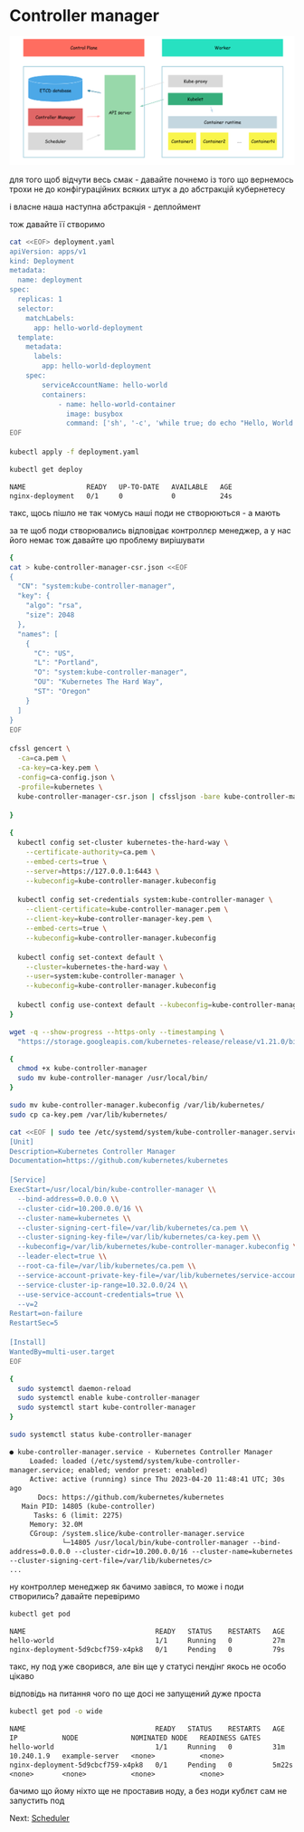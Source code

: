 # Controller manager

![image](./img/07_cluster_architecture_controller_manager.png "Kubelet")

для того щоб відчути весь смак - давайте почнемо із того що вернемось трохи не до конфігураційних всяких штук а до абстракцій кубернетесу

і власне наша наступна абстракція - деплоймент

тож давайте її створимо

```bash
cat <<EOF> deployment.yaml
apiVersion: apps/v1
kind: Deployment
metadata:
  name: deployment
spec:
  replicas: 1
  selector:
    matchLabels:
      app: hello-world-deployment
  template:
    metadata:
      labels:
        app: hello-world-deployment
    spec:
        serviceAccountName: hello-world
        containers:
            - name: hello-world-container
              image: busybox
              command: ['sh', '-c', 'while true; do echo "Hello, World from deployment!"; sleep 1; done']
EOF

kubectl apply -f deployment.yaml
```

```bash
kubectl get deploy
```

```
NAME               READY   UP-TO-DATE   AVAILABLE   AGE
nginx-deployment   0/1     0            0           24s
```

такс, щось пішло не так
чомусь наші поди не створюються - а мають

за те щоб поди створювались відповідає контроллєр менеджер, а у нас його немає
тож давайте цю проблему вирішувати


```bash
{
cat > kube-controller-manager-csr.json <<EOF
{
  "CN": "system:kube-controller-manager",
  "key": {
    "algo": "rsa",
    "size": 2048
  },
  "names": [
    {
      "C": "US",
      "L": "Portland",
      "O": "system:kube-controller-manager",
      "OU": "Kubernetes The Hard Way",
      "ST": "Oregon"
    }
  ]
}
EOF

cfssl gencert \
  -ca=ca.pem \
  -ca-key=ca-key.pem \
  -config=ca-config.json \
  -profile=kubernetes \
  kube-controller-manager-csr.json | cfssljson -bare kube-controller-manager

}
```

```bash
{
  kubectl config set-cluster kubernetes-the-hard-way \
    --certificate-authority=ca.pem \
    --embed-certs=true \
    --server=https://127.0.0.1:6443 \
    --kubeconfig=kube-controller-manager.kubeconfig

  kubectl config set-credentials system:kube-controller-manager \
    --client-certificate=kube-controller-manager.pem \
    --client-key=kube-controller-manager-key.pem \
    --embed-certs=true \
    --kubeconfig=kube-controller-manager.kubeconfig

  kubectl config set-context default \
    --cluster=kubernetes-the-hard-way \
    --user=system:kube-controller-manager \
    --kubeconfig=kube-controller-manager.kubeconfig

  kubectl config use-context default --kubeconfig=kube-controller-manager.kubeconfig
}
```

```bash
wget -q --show-progress --https-only --timestamping \
  "https://storage.googleapis.com/kubernetes-release/release/v1.21.0/bin/linux/amd64/kube-controller-manager"
```

```bash
{
  chmod +x kube-controller-manager
  sudo mv kube-controller-manager /usr/local/bin/
}
```

```bash
sudo mv kube-controller-manager.kubeconfig /var/lib/kubernetes/
sudo cp ca-key.pem /var/lib/kubernetes/
```

```bash
cat <<EOF | sudo tee /etc/systemd/system/kube-controller-manager.service
[Unit]
Description=Kubernetes Controller Manager
Documentation=https://github.com/kubernetes/kubernetes

[Service]
ExecStart=/usr/local/bin/kube-controller-manager \\
  --bind-address=0.0.0.0 \\
  --cluster-cidr=10.200.0.0/16 \\
  --cluster-name=kubernetes \\
  --cluster-signing-cert-file=/var/lib/kubernetes/ca.pem \\
  --cluster-signing-key-file=/var/lib/kubernetes/ca-key.pem \\
  --kubeconfig=/var/lib/kubernetes/kube-controller-manager.kubeconfig \\
  --leader-elect=true \\
  --root-ca-file=/var/lib/kubernetes/ca.pem \\
  --service-account-private-key-file=/var/lib/kubernetes/service-account-key.pem \\
  --service-cluster-ip-range=10.32.0.0/24 \\
  --use-service-account-credentials=true \\
  --v=2
Restart=on-failure
RestartSec=5

[Install]
WantedBy=multi-user.target
EOF
```

```bash
{
  sudo systemctl daemon-reload
  sudo systemctl enable kube-controller-manager
  sudo systemctl start kube-controller-manager
}
```

```bash
sudo systemctl status kube-controller-manager
```

```
● kube-controller-manager.service - Kubernetes Controller Manager
     Loaded: loaded (/etc/systemd/system/kube-controller-manager.service; enabled; vendor preset: enabled)
     Active: active (running) since Thu 2023-04-20 11:48:41 UTC; 30s ago
       Docs: https://github.com/kubernetes/kubernetes
   Main PID: 14805 (kube-controller)
      Tasks: 6 (limit: 2275)
     Memory: 32.0M
     CGroup: /system.slice/kube-controller-manager.service
             └─14805 /usr/local/bin/kube-controller-manager --bind-address=0.0.0.0 --cluster-cidr=10.200.0.0/16 --cluster-name=kubernetes --cluster-signing-cert-file=/var/lib/kubernetes/c>
...
```

ну контроллер менеджер як бачимо завівся, то може і поди створились?
давайте перевіримо

```bash
kubectl get pod
```

```
NAME                                READY   STATUS    RESTARTS   AGE
hello-world                         1/1     Running   0          27m
nginx-deployment-5d9cbcf759-x4pk8   0/1     Pending   0          79s
```

такс, ну под уже сворився, але він ще у статусі пендінг якось не особо цікаво

відповідь на питання чого по ще досі не запущений дуже проста
```bash
kubectl get pod -o wide
```

```
NAME                                READY   STATUS    RESTARTS   AGE     IP           NODE             NOMINATED NODE   READINESS GATES
hello-world                         1/1     Running   0          31m     10.240.1.9   example-server   <none>           <none>
nginx-deployment-5d9cbcf759-x4pk8   0/1     Pending   0          5m22s   <none>       <none>           <none>           <none>
```

бачимо що йому ніхто ще не проставив ноду, а без ноди кублєт сам не запустить под

Next: [Scheduler](./08-scheduler.md)